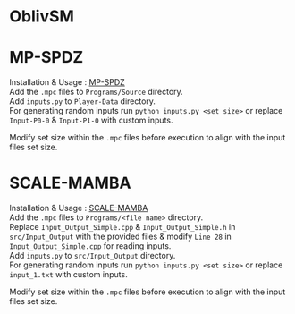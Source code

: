 # OblivSM
# MP-SPDZ
Installation & Usage : [MP-SPDZ](https://github.com/data61/MP-SPDZ)  
Add the ```.mpc``` files to ```Programs/Source``` directory.    
Add ```inputs.py``` to ```Player-Data``` directory.  
For generating random inputs run ```python inputs.py <set size>```  or replace ```Input-P0-0``` & ```Input-P1-0``` with custom inputs.    

Modify set size within the ```.mpc``` files before execution to align with the input files set size.
# SCALE-MAMBA
Installation & Usage : [SCALE-MAMBA](https://homes.esat.kuleuven.be/~nsmart/SCALE/Documentation-SCALE.pdf)  
Add the ```.mpc``` files to ```Programs/<file name>``` directory.  
Replace ```Input_Output_Simple.cpp``` & ```Input_Output_Simple.h``` in ```src/Input_Output``` with the provided files & modify ```Line 28``` in ```Input_Output_Simple.cpp``` for reading inputs.  
Add ```inputs.py``` to ```src/Input_Output``` directory.  
For generating random inputs run ```python inputs.py <set size>``` or replace ```input_1.txt``` with custom inputs.    

Modify set size within the ```.mpc``` files before execution to align with the input files set size.
